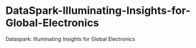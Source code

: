 # DataSpark-Illuminating-Insights-for-Global-Electronics
Dataspark: Illuminating Insights for Global Electronics
